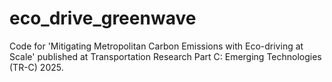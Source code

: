 # eco_drive_greenwave
Code for 'Mitigating Metropolitan Carbon Emissions with Eco-driving at Scale' published at Transportation Research Part C: Emerging Technologies (TR-C) 2025.
